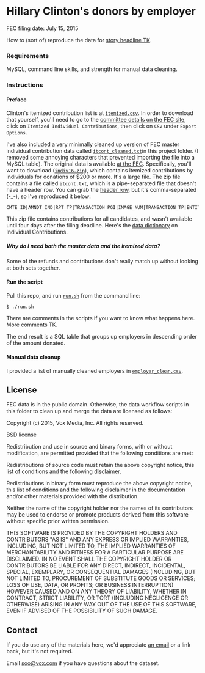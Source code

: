 # Hillary Clinton's donors by employer

FEC filing date: July 15, 2015

How to (sort of) reproduce the data for [story headline TK](//vox.com).

### Requirements

MySQL, command line skills, and strength for manual data cleaning.

### Instructions

#### Preface

Clinton's itemized contribution list is at [`itemized.csv`](itemized.csv). In order to download that yourself, you'll need to go to the [committee details on the FEC site](http://www.fec.gov/fecviewer/CandidateCommitteeDetail.do?candidateCommitteeId=P00003392&tabIndex=1), click on `Itemized Individual Contributions`, then click on `CSV` under `Export Options`.

I've also included a very minimally cleaned up version of FEC master individual contribution data called [`itcont_cleaned.txt`](itcont_cleaned.txt)in this project folder. (I removed some annoying characters that prevented importing the file into a MySQL table). The original data is available [at the FEC](//www.fec.gov/finance/disclosure/ftpdet.shtml#a2015_2016). Specifically, you'll want to download ([`indiv16.zip`](ftp://ftp.fec.gov/FEC/2016/indiv16.zip)), which contains itemized contributions by individuals for donations of $200 or more. It's a large file. The zip file contains a file called `itcont.txt`, which is a pipe-separated file that doesn't have a header row. You can grab the [header row](//www.fec.gov/finance/disclosure/metadata/indiv_header_file.csv), but it's comma-separated (-_-), so I've reproduced it below:

```
CMTE_ID|AMNDT_IND|RPT_TP|TRANSACTION_PGI|IMAGE_NUM|TRANSACTION_TP|ENTITY_TP|NAME|CITY|STATE|ZIP_CODE|EMPLOYER|OCCUPATION|TRANSACTION_DT|TRANSACTION_AMT|OTHER_ID|TRAN_ID|FILE_NUM|MEMO_CD|MEMO_TEXT|SUB_ID
```

This zip file contains contributions for all candidates, and wasn't available until four days after the filing deadline. Here's the [data dictionary](http://www.fec.gov/finance/disclosure/metadata/DataDictionaryContributionsbyIndividuals.shtml) on Individual Contributions.

##### Why do I need both the master data and the itemized data?

Some of the refunds and contributions don't really match up without looking at both sets together.


#### Run the script

Pull this repo, and run [`run.sh`](run.sh) from the command line:

```bash
$ ./run.sh
```
There are comments in the scripts if you want to know what happens here. More comments TK.

The end result is a SQL table that groups up employers in descending order of the amount donated. 


#### Manual data cleanup

I provided a list of manually cleaned employers in [`employer_clean.csv`](employer_clean.csv).


## License

FEC data is in the public domain. Otherwise, the data workflow scripts in this folder to clean up and merge the data are licensed as follows:

Copyright (c) 2015, Vox Media, Inc. All rights reserved.

BSD license

Redistribution and use in source and binary forms, with or without modification, are permitted provided that the following conditions are met:

Redistributions of source code must retain the above copyright notice, this list of conditions and the following disclaimer.

Redistributions in binary form must reproduce the above copyright notice, this list of conditions and the following disclaimer in the documentation and/or other materials provided with the distribution.

Neither the name of the copyright holder nor the names of its contributors may be used to endorse or promote products derived from this software without specific prior written permission.

THIS SOFTWARE IS PROVIDED BY THE COPYRIGHT HOLDERS AND CONTRIBUTORS "AS IS" AND ANY EXPRESS OR IMPLIED WARRANTIES, INCLUDING, BUT NOT LIMITED TO, THE IMPLIED WARRANTIES OF MERCHANTABILITY AND FITNESS FOR A PARTICULAR PURPOSE ARE DISCLAIMED. IN NO EVENT SHALL THE COPYRIGHT HOLDER OR CONTRIBUTORS BE LIABLE FOR ANY DIRECT, INDIRECT, INCIDENTAL, SPECIAL, EXEMPLARY, OR CONSEQUENTIAL DAMAGES (INCLUDING, BUT NOT LIMITED TO, PROCUREMENT OF SUBSTITUTE GOODS OR SERVICES; LOSS OF USE, DATA, OR PROFITS; OR BUSINESS INTERRUPTION) HOWEVER CAUSED AND ON ANY THEORY OF LIABILITY, WHETHER IN CONTRACT, STRICT LIABILITY, OR TORT (INCLUDING NEGLIGENCE OR OTHERWISE) ARISING IN ANY WAY OUT OF THE USE OF THIS SOFTWARE, EVEN IF ADVISED OF THE POSSIBILITY OF SUCH DAMAGE.


## Contact

If you do use any of the materials here, we'd appreciate [an email](mailto:editorialapps@voxmedia.com) or a link back, but it's not required.

Email [soo@vox.com](mailto:soo@vox.com) if you have questions about the dataset.
